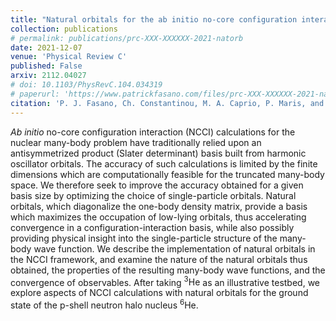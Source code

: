 ```yaml
---
title: "Natural orbitals for the ab initio no-core configuration interaction approach"
collection: publications
# permalink: publications/prc-XXX-XXXXXX-2021-natorb
date: 2021-12-07
venue: 'Physical Review C'
published: False
arxiv: 2112.04027
# doi: 10.1103/PhysRevC.104.034319
# paperurl: 'https://www.patrickfasano.com/files/prc-XXX-XXXXXX-2021-natorb_PREPRINT.pdf'
citation: 'P. J. Fasano, Ch. Constantinou, M. A. Caprio, P. Maris, and J. P. Vary, arXiv:2112.04027 [nucl-th]'
---
```

_Ab initio_ no-core configuration interaction (NCCI) calculations for the
nuclear many-body problem have traditionally relied upon an antisymmetrized
product (Slater determinant) basis built from harmonic oscillator orbitals. The
accuracy of such calculations is limited by the finite dimensions which are
computationally feasible for the truncated many-body space. We therefore seek to
improve the accuracy obtained for a given basis size by optimizing the choice of
single-particle orbitals. Natural orbitals, which diagonalize the one-body
density matrix, provide a basis which maximizes the occupation of low-lying
orbitals, thus accelerating convergence in a configuration-interaction basis,
while also possibly providing physical insight into the single-particle
structure of the many-body wave function. We describe the implementation of
natural orbitals in the NCCI framework, and examine the nature of the natural
orbitals thus obtained, the properties of the resulting many-body wave
functions, and the convergence of observables. After taking $^3\mathrm{He}$ as
an illustrative testbed, we explore aspects of NCCI calculations with natural
orbitals for the ground state of the p-shell neutron halo nucleus
$^6\mathrm{He}$.
